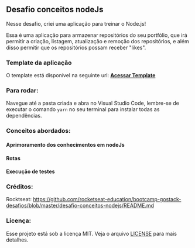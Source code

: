 ## Desafio conceitos nodeJs

Nesse desafio, criei uma aplicação para treinar o Node.js!

Essa é uma aplicação para armazenar repositórios do seu portfólio, que irá permitir a criação, listagem, atualização e remoção dos repositórios, e além disso permitir que os repositórios possam receber "likes".

### Template da aplicação

O template está disponível na seguinte url: **[Acessar Template](https://github.com/Rocketseat/gostack-template-conceitos-nodejs)**

### Para rodar:

Navegue até a pasta criada e abra no Visual Studio Code, lembre-se de executar o comando `yarn` no seu terminal para instalar todas as dependências.

### Conceitos abordados:
#### Aprimoramento dos conhecimentos em nodeJs 
#### Rotas
#### Execução de testes 

### Créditos:
Rocktseat: https://github.com/rocketseat-education/bootcamp-gostack-desafios/blob/master/desafio-conceitos-nodejs/README.md

### Licença:
Esse projeto está sob a licença MIT. Veja o arquivo [LICENSE](../LICENSE) para mais detalhes.
